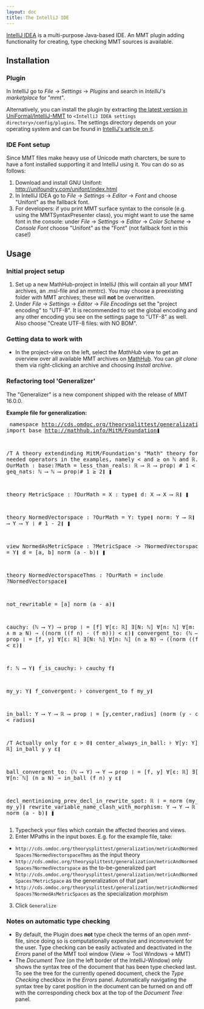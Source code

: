 ```yaml
---
layout: doc
title: The IntelliJ IDE
---
```

[IntelliJ IDEA](https://www.jetbrains.com/idea/) is a multi-purpose Java-based IDE. An MMT plugin adding functionality for creating, type checking MMT sources is available.

## Installation

### Plugin

In IntelliJ go to *File* -> *Settings* -> *Plugins* and search in *IntelliJ's marketplace* for "mmt".

Alternatively, you can install the plugin by extracting [the latest version in UniFormal/IntelliJ-MMT](https://github.com/UniFormal/IntelliJ-MMT/tree/master/build/distributions) to `<IntelliJ IDEA settings directory>/config/plugins`. The settings directory depends on your operating system and can be found in [IntelliJ's article on it](https://intellij-support.jetbrains.com/hc/en-us/articles/206544519-Directories-used-by-the-IDE-to-store-settings-caches-plugins-and-logs).

### IDE Font setup

Since MMT files make heavy use of Unicode math charcters, be sure to have a font installed supporting it and IntelliJ using it. You can do so as follows:

1. Download and install GNU Unifont: http://unifoundry.com/unifont/index.html
2. In IntelliJ IDEA go to *File* -> *Settings* -> *Editor* -> *Font* and choose "Unifont" as the fallback font.
3. For developers: if you print MMT surface syntax to the console (e.g. using the MMTSyntaxPresenter class), you might want to use the same font in the console: under *File* -> *Settings* -> *Editor* -> *Color Scheme* -> *Console Font* choose "Unifont" as the "Font" (not fallback font in this case!)

## Usage

### Initial project setup

1. Set up a new MathHub-project in IntelliJ (this will contain all your MMT archives, an .msl-file and an mmtrc). You may choose a preexisting folder with MMT archives; these will **not** be overwritten.
2. Under *File* -> *Settings* -> *Editor* -> *File Encodings* set the "project encoding" to "UTF-8". It is recommended to set the global encoding and any other encoding you see on the settings page to "UTF-8" as well. Also choose "Create UTF-8 files: with NO BOM".

### Getting data to work with

- In the project-view on the left, select the *MathHub* view to get an overview over all available MMT archives on 
[MathHub](http://gl.mathhub.info). You can *git clone* them via right-clicking an archive and choosing *Install archive*.

### Refactoring tool 'Generalizer'

The "Generalizer" is a new component shipped with the release of MMT 16.0.0.

**Example file for generalization:** <span class="detail"><pre>
namespace http://cds.omdoc.org/theorysplittest/generalization/metricAndNormedSpaces❚
import base http://mathhub.info/MitM/Foundation❚

/T A theory extendinding MitM/Foundation's "Math" theory for some needed operators in the examples, namely < and ≥ on ℕ and ℝ.❚
theory OurMath : base:?Math =
  less_than_reals: ℝ ⟶ ℝ ⟶ prop❘ # 1 < 2❙
  geq_nats: ℕ ⟶ ℕ ⟶ prop❘# 1 ≥ 2❙
❚

theory MetricSpace : ?OurMath =
  X : type❙
  d: X ⟶ X ⟶ ℝ❙
❚

theory NormedVectorspace : ?OurMath =
  Y: type❙
  norm: Y ⟶ ℝ❙
  minus: Y ⟶ Y ⟶ Y ❘ # 1 - 2❙
❚

view NormedAsMetricSpace : ?MetricSpace -> ?NormedVectorspace =
  X = Y❙
  d = [a, b] norm (a - b)❙
❚

theory NormedVectorspaceThms : ?OurMath =
  include ?NormedVectorspace❙

  not_rewritable = [a] norm (a - a)❙

  cauchy: (ℕ ⟶ Y) ⟶ prop ❘ = [f] ∀[ɛ: ℝ] ∃[N: ℕ] ∀[n: ℕ] ∀[m: ℕ] (n ≥ N ∧ m ≥ N) ⇒ ((norm ((f n) - (f m))) < ɛ)❙
  convergent_to: (ℕ ⟶ Y) ⟶ Y ⟶ prop ❘ = [f, y] ∀[ɛ: ℝ] ∃[N: ℕ] ∀[n: ℕ] (n ≥ N) ⇒ ((norm ((f n) - y)) < ɛ)❙

  f: ℕ ⟶ Y❙
  f_is_cauchy: ⊦ cauchy f❙

  my_y: Y❙
  f_convergent: ⊦ convergent_to f my_y❙

  in_ball: Y ⟶ Y ⟶ ℝ ⟶ prop ❘ = [y,center,radius] (norm (y - center)) < radius❙

  /T Actually only for ɛ > 0❙
  center_always_in_ball: ⊦ ∀[y: Y] ∀[ɛ: ℝ] in_ball y y ɛ❙

  ball_convergent_to: (ℕ ⟶ Y) ⟶ Y ⟶ prop ❘ = [f, y] ∀[ɛ: ℝ] ∃[N: ℕ] ∀[n: ℕ] (n ≥ N) ⇒ in_ball (f n) y ɛ❙

  decl_mentinioning_prev_decl_in_rewrite_spot: ℝ ❘ = norm (my_y - my_y)❙
  rewrite_variable_name_clash_with_morphism: Y ⟶ Y ⟶ ℝ ❘ = [a, b] norm (a - b)❙
❚
</pre></span>

1. Typecheck your files which contain the affected theories and views.
2. Enter MPaths in the input boxes. E.g. for the example file, take:
  - `http://cds.omdoc.org/theorysplittest/generalization/metricAndNormedSpaces?NormedVectorspaceThms` as the input theory
  - `http://cds.omdoc.org/theorysplittest/generalization/metricAndNormedSpaces?NormedVectorspace` as the to-be-generalized part
  - `http://cds.omdoc.org/theorysplittest/generalization/metricAndNormedSpaces?MetricSpace` as the generalization of that part
  - `http://cds.omdoc.org/theorysplittest/generalization/metricAndNormedSpaces?NormedAsMetricSpaces` as the specialization morphism
3. Click `Generalize`

### Notes on automatic type checking

- By default, the Plugin does **not** type check the terms of an open *mmt*-file, since doing so is computationally expensive and inconvenvient for the user. Type checking can be easily activated and deactivated in the *Errors* panel of the MMT tool window (View -> Tool Windows -> MMT)
- The *Document Tree* (on the left border of the IntelliJ-Window) only shows the syntax tree of the document that has been type checked last. To see the tree for the currently opened document, check the *Type Checking* checkbox in the *Errors* panel. Automatically navigating the syntax tree by caret position in the document can be turned on and off with the corresponding check box at the top of the *Document Tree* panel.
